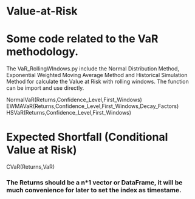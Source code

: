 # Value-at-Risk
# Some code related to the VaR methodology.
The VaR_RollingWIndows.py include the Normal Distribution Method, Exponential Weighted Moving Average Method and Historical Simulation Method for calculate the Value at Risk with rolling windows.
The function can be import and use directly.

NormalVaR(Returns,Confidence_Level,First_Windows)\
EWMAVaR(Returns,Confidence_Level,First_Windows,Decay_Factors)\
HSVaR(Returns,Confidence_Level,First_Windows)
# Expected Shortfall (Conditional Value at Risk)
CVaR(Returns,VaR)
### The Returns should be a n*1 vector or DataFrame, it will be much convenience for later to set the index as timestame. 
